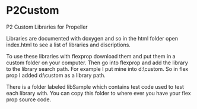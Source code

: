 # P2Custom
 P2 Custom Libraries for Propeller

Libraries are documented with doxygen and so in the html folder open index.html to see a list of libraries and discriptions.

To use these libraries with flexprop download them and put them in a custom folder on your computer.
Then go into flexprop and add the library to the library search path.
For example I put mine into d:\custom.  So in flex prop I added d:\custom as a library path.

There is a folder labeled libSample which contains test code used to test each library with.  You can copy this folder to where ever you have your flex prop source code.

